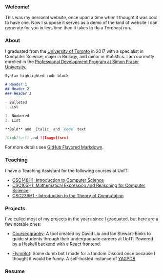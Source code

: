 ### Welcome!

This was my personal website, once upon a time when I thought it was cool to have one. Now I suppose it serves as a demo of the kind of website I can generate for you in less time than it takes to do a Torghast run.

### About

I graduated from the [University of Toronto](https://www.utoronto.ca/) in 2017 with a specialist in Computer Science, major in Biology, and minor in Statistics. I am currently enrolled in the [Professional Development Program at Simon Fraser University](https://www.sfu.ca/education/teachersed/programs/pdp/overview.html), 

```markdown
Syntax highlighted code block

# Header 1
## Header 2
### Header 3

- Bulleted
- List

1. Numbered
2. List

**Bold** and _Italic_ and `Code` text

[Link](url) and ![Image](src)
```

For more details see [GitHub Flavored Markdown](https://guides.github.com/features/mastering-markdown/).

### Teaching

I have a Teaching Assistant for the following courses at UofT:

- [CSC148H1: Introduction to Computer Science](https://artsci.calendar.utoronto.ca/section/Computer-Science#courses)
- [CSC165H1: Mathematical Expression and Reasoning for Computer Science](https://artsci.calendar.utoronto.ca/section/Computer-Science#courses)
- [CSC236H1 - Introduction to the Theory of Computation](https://artsci.calendar.utoronto.ca/section/Computer-Science#courses)

### Projects

I've culled most of my projects in the years since I graduated, but here are a few notable ones:

- [Courseography](https://github.com/Courseography/courseography): A tool created by David Liu and Ian Stewart-Binks to guide students through their undergraduate careers at UofT. Powered by a [Haskell](https://www.haskell.org/) backend with a [React](https://reactjs.org/) frontend.

- [FlynnBot](https://discord.com/developers/applications/770906949898338305/information): Some dumb bot I made for a fandom Discord once because I thought it would be funny. A self-hosted instance of [YAGPDB](https://yagpdb.xyz/)

### Resume
